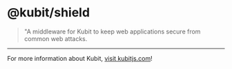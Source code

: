 # @kubit/shield

> "A middleware for Kubit to keep web applications secure from common web attacks.

<hr />

For more information about Kubit, [visit kubitjs.com](https://kubitjs.com)!
